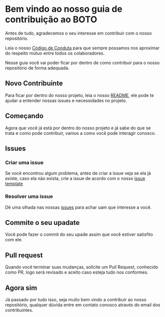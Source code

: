 # Bem vindo ao nosso guia de contribuição ao BOTO

Antes de tudo, agradecemos o seu interesse em contribuir com o nosso repositório. 

Leia o nosso [Código de Conduta](https://github.com/fga-eps-mds/2022-2-Squad02/blob/main/CODE_OF_CONDUCT.md]) para que sempre possamos nos aproximar do respeito mútuo entre todos os colaboradores.

Nesse guia você vai poder ficar por dentro de como contribuir para o nosso repositório de forma adequada.

## Novo Contribuinte

Para ficar por dentro do nosso projeto, leia o nosso [README](https://github.com/fga-eps-mds/2022-2-Squad02/blob/main/README.md), ele pode te ajudar a entender nossas issues e necessidades no projeto.

## Começando

Agora que você já está por dentro do nosso projeto e já sabe do que se trata e como pode contribuir, vamos a como você pode interagir conosco.

## Issues

### Criar uma issue

Se você encontrou algum problema, antes de criar a issue veja se ela já existe, caso ela não exista, crie a issue de acordo com o nosso [issue template](https://github.com/fga-eps-mds/2022-2-Squad02/tree/main/.github/ISSUE_TEMPLATE)

### Resolver uma issue

Dê uma olhada nas nossas [issues](https://github.com/fga-eps-mds/2022-2-Squad02/issues) para achar uam que interesse a você.

## Commite o seu upadate

Você pode fazer o commit do seu upade assim que você estiver satisfito com ele.

## Pull request

Quando você terminar suas mudanças, solicite um Pull Request, conhecido como PR, logo será revisado e aceito caso esteja tudo nos conformes.

## Agora sim

Já passado por tudo isso, seja muito bem vindo a contribuir ao nosso repositório, qualquer dúvida entre em contato conosco através do email dos contribuintes.

 
